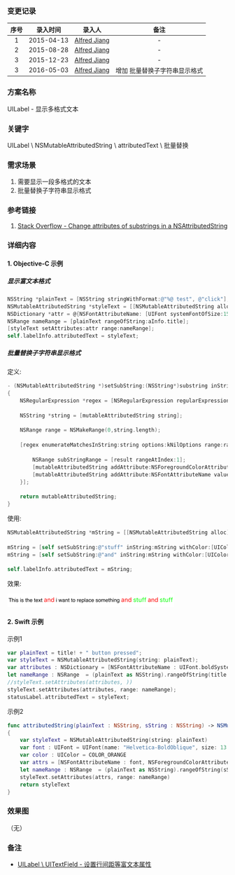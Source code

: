 ### 变更记录

| 序号 | 录入时间 | 录入人 | 备注 |
|:--------:|:--------:|:--------:|:--------:|
| 1 | 2015-04-13 | [Alfred Jiang](https://github.com/viktyz) | - |
| 2 | 2015-08-28 | [Alfred Jiang](https://github.com/viktyz) | - |
| 3 | 2015-12-23 | [Alfred Jiang](https://github.com/viktyz) | - |
| 3 | 2016-05-03 | [Alfred Jiang](https://github.com/viktyz) | 增加 批量替换子字符串显示格式 |

### 方案名称

UILabel - 显示多格式文本

### 关键字

UILabel \ NSMutableAttributedString \ attributedText \ 批量替换

### 需求场景

1. 需要显示一段多格式的文本
2. 批量替换子字符串显示格式

### 参考链接
1. [Stack Overflow - Change attributes of substrings in a NSAttributedString](http://stackoverflow.com/questions/17486647/change-attributes-of-substrings-in-a-nsattributedstring)

### 详细内容

#### 1. Objective-C 示例

##### 显示富文本格式

```objective-c
NSString *plainText = [NSString stringWithFormat:@"%@ test", @"click"];
NSMutableAttributedString *styleText = [[NSMutableAttributedString alloc] initWithString:plainText];
NSDictionary *attr = @{NSFontAttributeName: [UIFont systemFontOfSize:15],NSForegroundColorAttributeName : [UIColor redColor]};
NSRange nameRange = [plainText rangeOfString:aInfo.title];
[styleText setAttributes:attr range:nameRange];
self.labelInfo.attributedText = styleText;
```

##### 批量替换子字符串显示格式

定义:

```objective-c
- (NSMutableAttributedString *)setSubString:(NSString*)substring inString:(NSMutableAttributedString *)mutableAttributedString withColor:(UIColor *)color andFont:(UIFont *)font
{
    NSRegularExpression *regex = [NSRegularExpression regularExpressionWithPattern:[NSString stringWithFormat:@"(%@)",substring] options:kNilOptions error:nil];
    
    NSString *string = [mutableAttributedString string];
    
    NSRange range = NSMakeRange(0,string.length);
    
    [regex enumerateMatchesInString:string options:kNilOptions range:range usingBlock:^(NSTextCheckingResult *result, NSMatchingFlags flags, BOOL *stop) {
        
        NSRange subStringRange = [result rangeAtIndex:1];
        [mutableAttributedString addAttribute:NSForegroundColorAttributeName value:color range:subStringRange];
        [mutableAttributedString addAttribute:NSFontAttributeName value:font range:subStringRange];
    }];
    
    return mutableAttributedString;
}
```

使用:

```objective-c
NSMutableAttributedString *mString = [[NSMutableAttributedString alloc] initWithString:@"This is the text and i want to replace something and stuff and stuff"];
    
mString = [self setSubString:@"stuff" inString:mString withColor:[UIColor greenColor] andFont:[UIFont systemFontOfSize:14.0]];
mString = [self setSubString:@"and" inString:mString withColor:[UIColor redColor] andFont:[UIFont systemFontOfSize:14.0]];
    
self.labelInfo.attributedText = mString;
```

效果:

![Image_00094_00001](Images/Image_00094_00001.png)

#### 2. Swift 示例

示例1

```swift
var plainText = title! + " button pressed";
var styleText = NSMutableAttributedString(string: plainText);
var attributes : NSDictionary = [NSFontAttributeName : UIFont.boldSystemFontOfSize( statusLabel.font.pointSize )]
let nameRange : NSRange  = (plainText as NSString).rangeOfString(title!);
//styleText.setAttributes(attributes, ))
styleText.setAttributes(attributes, range: nameRange);
statusLabel.attributedText = styleText;
```

示例2

```swift
func attributedString(plainText : NSString, sString : NSString) -> NSMutableAttributedString
{
    var styleText = NSMutableAttributedString(string: plainText)
    var font : UIFont = UIFont(name: "Helvetica-BoldOblique", size: 13.0)!
    var color : UIColor = COLOR_ORANGE
    var attrs = [NSFontAttributeName : font, NSForegroundColorAttributeName : color]
    let nameRange : NSRange  = (plainText as NSString).rangeOfString(sString)
    styleText.setAttributes(attrs, range: nameRange)
    return styleText
}
```

### 效果图
（无）

### 备注

* [UILabel \ UITextField - 设置行间距等富文本属性](Note_00030_20151221.md)